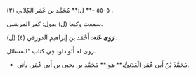 ٥٥٠٥ -** ل:** مُحَمَّد بن عُمَر الكِلابي (٣) .

سمعت وكيعا (ل) يقول: كفر المريسي.

**رَوَى عَنه:** أَحْمَد بن إبراهيم الدورقي (٤) (ل) .

روى له أَبُو داود فِي كتاب "المسائل.

- مُحَمَّدُ بْنُ أَبي عُمَر الْعَدَنِيُّ،** هو:** مُحَمَّد بن يحيى بن أَبي عُمَر. يأتي.